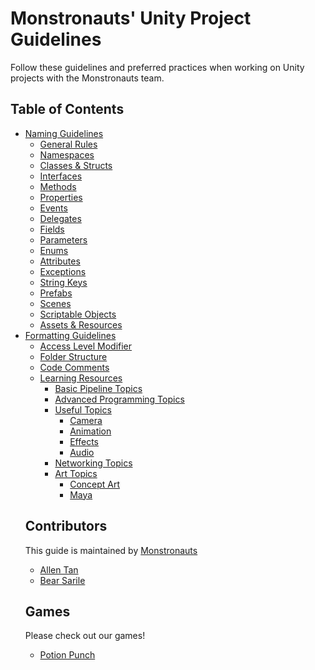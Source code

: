 # Monstronauts' Unity Project Guidelines #

Follow these guidelines and preferred practices when working on Unity projects with the Monstronauts team.

## Table of Contents
- [Naming Guidelines](NAMING.md)
  + [General Rules](NAMING.md#general-rules)
  + [Namespaces](NAMING.md#namespaces)
  + [Classes & Structs](NAMING.md#classes--structs)
  + [Interfaces](NAMING.md#interfaces)
  + [Methods](NAMING.md#methods)
  + [Properties](NAMING.md#properties)
  + [Events](NAMING.md#events)
  + [Delegates](NAMING.md#delegates)
  + [Fields](NAMING.md#fields)
  + [Parameters](NAMING.md#parameters)
  + [Enums](NAMING.md#enums)
  + [Attributes](NAMING.md#attributes)
  + [Exceptions](NAMING.md#exceptions)
  + [String Keys](NAMING.md#string-keys)
  + [Prefabs](NAMING.md#prefabs)
  + [Scenes](NAMING.md#scenes)
  + [Scriptable Objects](NAMING.md#scriptable-objects)
  + [Assets & Resources](NAMING.md#assets--resources)
- [Formatting Guidelines](FORMATTING.md)
  + [Access Level Modifier](#access-level-modifier)
  + [Folder Structure](#folder-structure)
  + [Code Comments](#comments)
  <!--
  implicit type vars doFactory
  var stream = File.Create(path);
var customers = new Dictionary();
 
// Exceptions
int index = 100;
string timeSheet;
bool isCompleted;


static members at the top of a class doFactory

block comments for methods
use /// XML formatted comments (at minimum must have summary)
do not use block comments
do not use inline comments at the end of the line
comment should take up their own line
-->

<!--

- [Declaration Guidelines](#declarations)
  + [Access Level Modifiers](#access-level-modifiers)
  + [Fields & Variables](#fields--variables)
  + [Classes](#classes)
  + [Interfaces](#interfaces)
- [Spacing](#spacing)
  + [Indentation](#indentation)
  + [Line Length](#line-length)
  + [Vertical Spacing](#vertical-spacing)
- [Brace Style](#brace-style)
- [Switch Statements](#switch-statements)
-->

<!--
- [Design Guidelines]
  + [Class or Struct]
  + [Abstract Classes]
  + [Static Classes]
  + [Interfaces]
  + [Structs]
  + [Enums]
  + [Nested Types]
  + [Libraries] // must be modular

  
  Prioritize over your own solution
de-couple
reusable
-->
- [Learning Resources](RESOURCES.md)
  + [Basic Pipeline Topics](RESOURCES.md#basic-pipeline-topics)
  + [Advanced Programming Topics](RESOURCES.md#advanced-programming-topics)
  + [Useful Topics](RESOURCES.md#useful-topics)
    * [Camera](RESOURCES.md#camera)
    * [Animation](RESOURCES.md#animation)
    * [Effects](RESOURCES.md#effects)
    * [Audio](RESOURCES.md#audio)
  + [Networking Topics](RESOURCES.md#networking-topics)
  + [Art Topics](RESOURCES.md#art-topics)
    * [Concept Art](RESOURCES.md#concept-art)
    * [Maya](RESOURCES.md#maya)

## Contributors

This guide is maintained by [Monstronauts](https://monstronauts.com)

- [Allen Tan](https://github.com/abgtan)
- [Bear Sarile](https://github.com/bearsarile)

## Games

Please check out our games!

- [Potion Punch](http://potionpunch.com/)